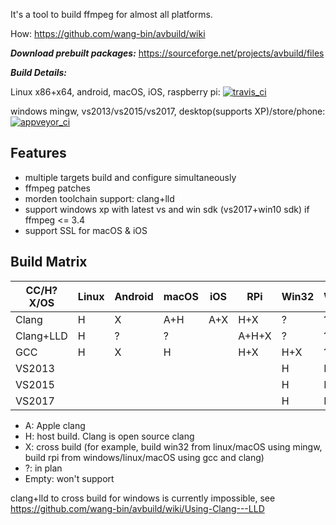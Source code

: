 It's a tool to build ffmpeg for almost all platforms.

How: https://github.com/wang-bin/avbuild/wiki

***Download prebuilt packages:*** https://sourceforge.net/projects/avbuild/files

***Build Details:***

Linux x86+x64, android, macOS, iOS, raspberry pi: [![travis_ci](https://travis-ci.org/wang-bin/avbuild.svg?branch=master)](https://travis-ci.org/wang-bin/avbuild)

windows mingw, vs2013/vs2015/vs2017, desktop(supports XP)/store/phone: [![appveyor_ci](https://ci.appveyor.com/api/projects/status/github/wang-bin/avbuild?branch=master&svg=true)](https://ci.appveyor.com/project/wang-bin/avbuild)

## Features

- multiple targets build and configure simultaneously
- ffmpeg patches
- morden toolchain support: clang+lld
- support windows xp with latest vs and win sdk (vs2017+win10 sdk) if ffmpeg <= 3.4
- support SSL for macOS & iOS

## Build Matrix

| CC/H?X/OS |  Linux  |  Android  |  macOS  |   iOS   |    RPi    |  Win32  |  WinStore  | WinPhone |
|-----------|---------|-----------|---------|---------|-----------|---------|------------|----------|
|   Clang   |    H    |     X     |   A+H   |   A+X   |    H+X    |    ?    |      ?     |     ?    |
| Clang+LLD |    H    |     ?     |    ?    |         |   A+H+X   |    ?    |      ?     |     ?    |
|    GCC    |    H    |     X     |    H    |         |    H+X    |   H+X   |      ?     |     ?    |
|  VS2013   |         |           |         |         |           |    H    |      H     |     X    |
|  VS2015   |         |           |         |         |           |    H    |      H     |     X    |
|  VS2017   |         |           |         |         |           |    H    |      H     |     ?    |


- A: Apple clang
- H: host build. Clang is open source clang
- X: cross build (for example, build win32 from linux/macOS using mingw, build rpi from windows/linux/macOS using gcc and clang)
- ?: in plan
- Empty: won't support

clang+lld to cross build for windows is currently impossible, see https://github.com/wang-bin/avbuild/wiki/Using-Clang---LLD

